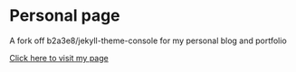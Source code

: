 # Personal page
A fork off b2a3e8/jekyll-theme-console for my personal blog and portfolio

[Click here to visit my page](https://judyfan.me)

